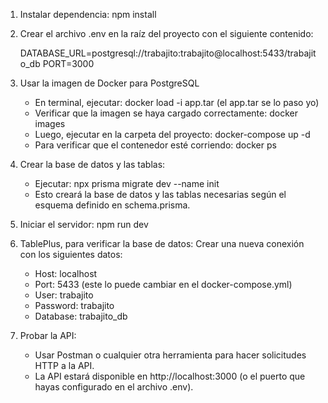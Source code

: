 


1. Instalar dependencia: 
   npm install

2. Crear el archivo .env en la raíz del proyecto con el siguiente contenido:

   DATABASE_URL=postgresql://trabajito:trabajito@localhost:5433/trabajito_db
   PORT=3000


3. Usar la imagen de Docker para PostgreSQL

   - En terminal, ejecutar: docker load -i app.tar    (el app.tar se lo paso yo)
   - Verificar que la imagen se haya cargado correctamente: docker images
   - Luego, ejecutar en la carpeta del proyecto: docker-compose up -d
   - Para verificar que el contenedor esté corriendo: docker ps


4. Crear la base de datos y las tablas:

   - Ejecutar: npx prisma migrate dev --name init
   - Esto creará la base de datos y las tablas necesarias según el esquema definido en schema.prisma.


5. Iniciar el servidor:
   npm run dev

6. TablePlus, para verificar la base de datos: Crear una nueva conexión con los siguientes datos:
   - Host: localhost
   - Port: 5433   (este lo puede cambiar en el docker-compose.yml)
   - User: trabajito
   - Password: trabajito
   - Database: trabajito_db

7. Probar la API:
   - Usar Postman o cualquier otra herramienta para hacer solicitudes HTTP a la API.
   - La API estará disponible en http://localhost:3000 (o el puerto que hayas configurado en el archivo .env).